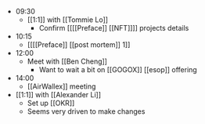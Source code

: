 - 09:30
    - [[1:1]] with [[Tommie Lo]]
        - Confirm [[[[Preface]] [[NFT]]]] projects details
- 10:15
    - [[[[Preface]] [[post mortem]] 1]]
- 12:00
    - Meet with [[Ben Cheng]]
        - Want to wait a bit on [[GOGOX]] [[esop]] offering
- 14:00
    - [[AirWallex]] meeting
- [[1:1]] with [[Alexander Li]]
    - Set up [[OKR]]
    - Seems very driven to make changes
